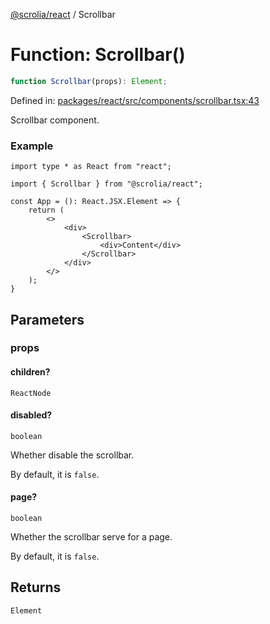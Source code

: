 [@scrolia/react](../README.md) / Scrollbar

# Function: Scrollbar()

```ts
function Scrollbar(props): Element;
```

Defined in: [packages/react/src/components/scrollbar.tsx:43](https://github.com/alpheus-day/scrolia/blob/a7062c82222b0dcb500e88f7ca3fff69b13a5fcd/packages/react/src/components/scrollbar.tsx#L43)

Scrollbar component.

### Example

```tsx
import type * as React from "react";

import { Scrollbar } from "@scrolia/react";

const App = (): React.JSX.Element => {
    return (
        <>
            <div>
                <Scrollbar>
                    <div>Content</div>
                </Scrollbar>
            </div>
        </>
    );
}
```

## Parameters

### props

#### children?

`ReactNode`

#### disabled?

`boolean`

Whether disable the scrollbar.

By default, it is `false`.

#### page?

`boolean`

Whether the scrollbar serve for a page.

By default, it is `false`.

## Returns

`Element`
